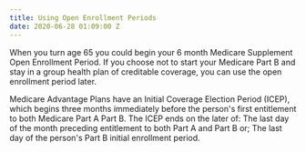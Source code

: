 ```yaml
---
title: Using Open Enrollment Periods
date: 2020-06-28 01:09:00 Z
---
```





When you turn age 65 you could begin your 6 month Medicare Supplement Open Enrollment Period. 
If you choose not to start your Medicare Part B and stay in a group health plan of creditable coverage, 
you can use the open enrollment period later.  

Medicare Advantage Plans have an Initial Coverage Election Period (ICEP), which begins three months
immediately before the person's first entitlement to both Medicare Part A Part B. 
The ICEP ends on the later of: The last day of the month preceding entitlement to both Part A and Part B or; 
The last day of the person's Part B initial enrollment period.    